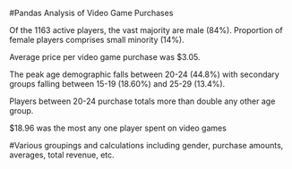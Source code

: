 #Pandas Analysis of Video Game Purchases

Of the 1163 active players, the vast majority are male (84%). Proportion of female players comprises small minority (14%).

Average price per video game purchase was $3.05.

The peak age demographic falls between 20-24 (44.8%) with secondary groups falling between 15-19 (18.60%) and 25-29 (13.4%).

Players between 20-24 purchase totals more than double any other age group.

$18.96 was the most any one player spent on video games


#Various groupings and calculations including gender, purchase amounts, averages, total revenue, etc.
